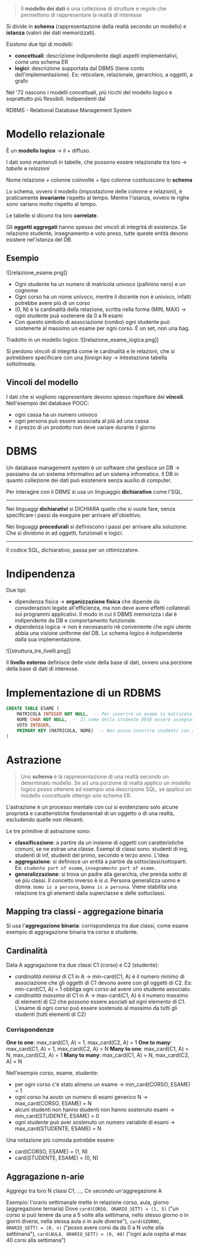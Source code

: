 >Il **modello dei dati** è una collezione di strutture e regole che permettono di rappresentare la realtà di interesse

Si divide in **schema** (rappresentazione della realtà secondo un modello) e **istanza** (valori dei dati memorizzati).

Esistono due tipi di modelli:
- **concettuali**: descrizione indipendente dagli aspetti implementativi, come uno schema ER
- **logici**: descrizione supportata dal DBMS (tiene conto dell'implementazione). Es: reticolare, relazionale, gerarchico, a oggetti, a grafo

Nel '72 nascono i modelli concettuali, più ricchi del modello logico e soprattutto più flessibili. Indipendenti dal 

RDBMS - Relational Database Management System

# Modello relazionale
È un **modello logico** -> il + diffuso.

I dati sono mantenuti in tabelle, che possono essere relazionate tra loro -> *tabelle* e *relazioni*

Nome relazione + colonne coinvolte + tipo colonne costituiscono lo **schema**

Lo schema, ovvero il modello (impostazione delle colonne e relazioni), è praticamente **invariante** rispetto al tempo. Mentre l'istanza, ovvero le righe sono variano molto rispetto al tempo.

Le tabelle si dicono tra loro **correlate**.

Gli **oggetti aggregati** hanno spesso dei vincoli di integrità di esistenza. Se relaziono studente, insegnamento e voto preso, tutte queste entità devono esistere nel'istanza del DB.

## Esempio

![[relazione_esame.png]]

- Ogni studente ha un numero di matricola univoco (pallinino nero) e un cognome
- Ogni corso ha un nome univoco, mentre il docente non è univoco, infatti potrebbe avere più di un corso
- (0, N) è la cardinalità della relazione, scritta nella forma (MIN, MAX) -> ogni studente puà sostenere da 0 a N esami
- Con questo simbolo di associazione (rombo) ogni studente può sostenerte al massimo un esame per ogni corso. È un set, non una bag.

Tradotto in un modello logico:
![[relazione_esame_logica.png]]

Si perdono vincoli di integrità come le cardinalità e le relazioni, che si potrebbero specificare con una *foreign key* -> intestazione tabella sottolineata.

## Vincoli del modello
I dati che si vogliono rappresentare devono spesso rispettare dei **vincoli**. Nell'esempio del database POOC:
- ogni cassa ha un numero univoco
- ogni persona può essere associata al più ad una cassa
- il prezzo di un prodotto non deve variare durante il giorno

# DBMS
Un database management system è un software che gestisce un DB -> passiamo da un sistema informativo ad un sistema infromatico. Il DB in quanto collezione dei dati può esistenere senza ausilio di computer.

Per interagire con il DBMS si usa un linguaggio **dichiarativo** come l'SQL.

----
Nei linguaggi **dichiarativi** si DICHIARA quello che si vuole fare, senza specificare i passi da eseguire per arrivare all'obiettivo.

Nei linguaggi **procedurali** si definiscono i passi per arrivare alla soluzione. Che si dividono in ad oggetti, funzionali e logici.

---

Il codice SQL, dichiarativo, passa per un ottimizzatore.

# Indipendenza
Due tipi:
- dipendenza fisica -> **organizzazione fisica** che dipende da considerazioni legate all'efficienza, ma non deve avere effetti collaterali sui programmi applicativi. Il modo in cui il DBMS memorizza i dai è indipendente da DB e comportamento funzionale.
- dipendenza logica -> non è necesasario nè conveniente che ogni utente abbia una visione uniforme del DB. Lo schema logico è indipendente dalla sua implementazione.

![[struttura_tre_livelli.png]]

Il **livello esterno** definisce delle *viste* della base di dati, ovvero una porzione della base di dati di interesse.

# Implementazione di un RDBMS
```SQL
CREATE TABLE ESAME (
	MATRICOLA INTEGER NOT NULL,  -- Per inserire un esame la matricola DEVE essere assegnata
	NOME CHAR NOT NULL,  -- Il nome dello studente DEVE essere assegnato
	VOTO INTEGER,
	PRIMARY KEY (MATRICOLA, NOME)  -- Non posso inserire studenti con stesso numero di matricola e stesso nome
)
```


# Astrazione

> Uno **schema** è la rappresentazione di una realtà secondo un determinato modello. Se ad una porzione di realtà applico un modello logico posso ottenere ad esempio una descrizione SQL, se applico un modello concettuale ottengo uno schema ER.

L'astrazione è un processo mentale con cui si evidenziano solo alcune proprietà e caratteristiche fondamentali di un oggetto o di una realtà, escludendo quelle non rilevanti.

Le tre primitive di astrazione sono:
- **classificazione**: a partire da un insieme di oggetti con caratteristiche comuni, se ne estrae una classe. Esempi di classi sono: studenti di ing, studenti di inf, studenti del primo, secondo e terzo anno. L'idea 
- **aggregazione**: si definisce un entità a partire da sottoclassi/sottoparti. Es: `studente part of esame`, `insegnamento part of esame.`
- **generalizzazione**: si trova un padre alla gerarchia, che prenda sotto di sè più classi. Il concetto inverso è _is a_. Persona generalizza uomo e donna. `Uomo is a persona`, `Domna is a persona`. Viene stabilita una relazione tra gli elementi dalla superclasse e delle sottoclassi.


## Mapping tra classi - aggregazione binaria
Si usa l'**aggregazione binaria**: corrispondenza tra due classi, come esame esempio di aggragazione binaria tra corso e studente.

## Cardinalità
Data A aggragazione tra due classi C1 (corso) e C2 (studente):
- *cardinalità minima* di C1 in A -> min-card(C1, A) è il numero minimo di associazione che gli oggetti di C1 devono avere con gli oggetti di C2. Es: min-card(C1, A) = 1 obbliga ogni corso ad avere uno studente associato.
- *cardinalità massima* di C1 in A -> max-card(C1, A) è il numero massimo di elementi di C2 che possono essere asociati ad ogni elemento di C1. L'esame di ogni corso può essere sostenuto al massimo da tutti gli studenti (tutti elementi di C2)

### Corrispondenze
**One to one**: max_card(C1, A) = 1, max_card(C2, A) = 1
**One to many**: max_card(C1, A) = 1, max_card(C2, A) = N
**Many to one**: max_card(C1, A) = N, max_card(C2, A) = 1
**Many to many**: max_card(C1, A) = N, max_card(C2, A) = N

Nell'esempio corso, esame, studente:
- per ogni corso c'è stato almeno un esame -> min_card(CORSO, ESAME) = 1
- ogni corso ha avuto un numero di esami generico N -> max_card(CORSO, ESAME) = N
- alcuni studenti non hanno studenti non hanno sostenuto esami -> min_card(STUDENTE, ESAME) = 0
- ogni studente può aver sostenuto un numero variabile di esami -> max_card(STUDENTE, ESAME) = N

Una notazione più comoda potrebbe essere:
- card(CORSO, ESAME) = (1, N)
- card(STUDENTE, ESAME) = (0, N)

## Aggragazione n-arie
Aggrego tra loro N classi C1, ..., Cn secondo un'aggregazione A

Esempio: l'orario settimanale mette in relazione corso, aula, giorno (aggregazione ternaria)
Dove `card(CORSO, ORARIO_SETT) = (1, 5)` ("un corso si può tenere da una a 5 volte alla settimana, nello stesso giorno o in giorni diversi, nella stessa aula o in aule diverse"), `card(GIORNO, ORARIO_SETT) = (0, n)` ("posso avere corsi da da 0 a N volte alla settimana"), `card(AULA, ORARIO_SETT) = (0, 40)` ("ogni aula ospita al max 40 corsi alla settimana")